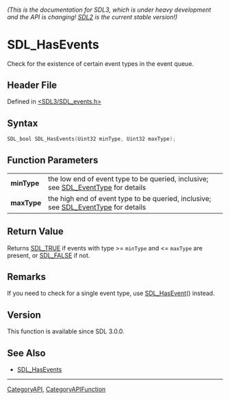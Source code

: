 ###### (This is the documentation for SDL3, which is under heavy development and the API is changing! [SDL2](https://wiki.libsdl.org/SDL2/) is the current stable version!)
# SDL_HasEvents

Check for the existence of certain event types in the event queue.

## Header File

Defined in [<SDL3/SDL_events.h>](https://github.com/libsdl-org/SDL/blob/main/include/SDL3/SDL_events.h)

## Syntax

```c
SDL_bool SDL_HasEvents(Uint32 minType, Uint32 maxType);

```

## Function Parameters

|                 |                                                                                                     |
| --------------- | --------------------------------------------------------------------------------------------------- |
| **minType**     | the low end of event type to be queried, inclusive; see [SDL_EventType](SDL_EventType) for details  |
| **maxType**     | the high end of event type to be queried, inclusive; see [SDL_EventType](SDL_EventType) for details |

## Return Value

Returns [SDL_TRUE](SDL_TRUE) if events with type >= `minType` and <=
`maxType` are present, or [SDL_FALSE](SDL_FALSE) if not.

## Remarks

If you need to check for a single event type, use
[SDL_HasEvent](SDL_HasEvent)() instead.

## Version

This function is available since SDL 3.0.0.

## See Also

* [SDL_HasEvents](SDL_HasEvents)

----
[CategoryAPI](CategoryAPI), [CategoryAPIFunction](CategoryAPIFunction)

